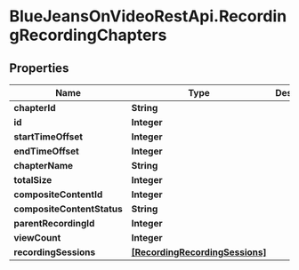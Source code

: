 # BlueJeansOnVideoRestApi.RecordingRecordingChapters

## Properties
Name | Type | Description | Notes
------------ | ------------- | ------------- | -------------
**chapterId** | **String** |  | [optional] 
**id** | **Integer** |  | [optional] 
**startTimeOffset** | **Integer** |  | [optional] 
**endTimeOffset** | **Integer** |  | [optional] 
**chapterName** | **String** |  | [optional] 
**totalSize** | **Integer** |  | [optional] 
**compositeContentId** | **Integer** |  | [optional] 
**compositeContentStatus** | **String** |  | [optional] 
**parentRecordingId** | **Integer** |  | [optional] 
**viewCount** | **Integer** |  | [optional] 
**recordingSessions** | [**[RecordingRecordingSessions]**](RecordingRecordingSessions.md) |  | [optional] 


